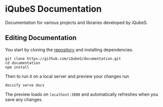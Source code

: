 # iQubeS Documentation

Documentation for various projects and libraries developed by iQubeS.

## Editing Documentation <!-- {docsify-ignore} -->

You start by cloning the [repository](https://github.com/iQubeS/documentation) and installing dependencies.

```
git clone https://github.com/iQubeS/documentation.git
cd documentation
npm install
```
Then to run it on a local server and preview your changes run

```
docsify serve docs
```

The preview loads on `localhost:3000` and automatically refreshes when you save any changes.
